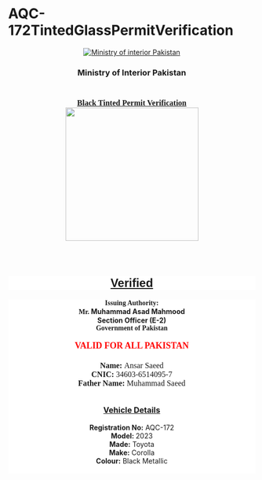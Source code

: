 # AQC-172TintedGlassPermitVerification
<div class="blog-name">
<div class="section" id="header" name="Header">
<div class="widget Header" data-version="2" id="Header1">
<div class="header-widget">
<p style="text-align: center;"><a class="header-image-wrapper" href="https://www.ministryofinteriorpakistan.com/"><img alt="Ministry of interior Pakistan" data-original-height="414" data-original-width="740" src="https://blogger.googleusercontent.com/img/a/AVvXsEjlO-rczSyJygdhYKrEbIFg4mHx1tl_gTyQvMSf89F0XOyogdyAqd_7x1RCBEX1NrYi8aXmpOIbxqhHj_S2o4KAvnIoGMxYtUzwjF7xe7Y52ALt7tKM3bKCdfdT4QxPJ9gdH2zYiXNIHtJxEq8IyhsYjYr1GPi8SSbAPhTjg5g2to101vqYxDDyWdfs=s740" srcset="https://blogger.googleusercontent.com/img/a/AVvXsEjlO-rczSyJygdhYKrEbIFg4mHx1tl_gTyQvMSf89F0XOyogdyAqd_7x1RCBEX1NrYi8aXmpOIbxqhHj_S2o4KAvnIoGMxYtUzwjF7xe7Y52ALt7tKM3bKCdfdT4QxPJ9gdH2zYiXNIHtJxEq8IyhsYjYr1GPi8SSbAPhTjg5g2to101vqYxDDyWdfs=w120 120w, https://blogger.googleusercontent.com/img/a/AVvXsEjlO-rczSyJygdhYKrEbIFg4mHx1tl_gTyQvMSf89F0XOyogdyAqd_7x1RCBEX1NrYi8aXmpOIbxqhHj_S2o4KAvnIoGMxYtUzwjF7xe7Y52ALt7tKM3bKCdfdT4QxPJ9gdH2zYiXNIHtJxEq8IyhsYjYr1GPi8SSbAPhTjg5g2to101vqYxDDyWdfs=w240 240w, https://blogger.googleusercontent.com/img/a/AVvXsEjlO-rczSyJygdhYKrEbIFg4mHx1tl_gTyQvMSf89F0XOyogdyAqd_7x1RCBEX1NrYi8aXmpOIbxqhHj_S2o4KAvnIoGMxYtUzwjF7xe7Y52ALt7tKM3bKCdfdT4QxPJ9gdH2zYiXNIHtJxEq8IyhsYjYr1GPi8SSbAPhTjg5g2to101vqYxDDyWdfs=w480 480w, https://blogger.googleusercontent.com/img/a/AVvXsEjlO-rczSyJygdhYKrEbIFg4mHx1tl_gTyQvMSf89F0XOyogdyAqd_7x1RCBEX1NrYi8aXmpOIbxqhHj_S2o4KAvnIoGMxYtUzwjF7xe7Y52ALt7tKM3bKCdfdT4QxPJ9gdH2zYiXNIHtJxEq8IyhsYjYr1GPi8SSbAPhTjg5g2to101vqYxDDyWdfs=w640 640w, https://blogger.googleusercontent.com/img/a/AVvXsEjlO-rczSyJygdhYKrEbIFg4mHx1tl_gTyQvMSf89F0XOyogdyAqd_7x1RCBEX1NrYi8aXmpOIbxqhHj_S2o4KAvnIoGMxYtUzwjF7xe7Y52ALt7tKM3bKCdfdT4QxPJ9gdH2zYiXNIHtJxEq8IyhsYjYr1GPi8SSbAPhTjg5g2to101vqYxDDyWdfs=w800 800w"> </a></p>

<h3 class="post-title entry-title" style="text-align: center;">Ministry of Interior Pakistan</h3>

<h3 class="post-title entry-title" style="text-align: center;"><br>
<u><span style="font-size:16px;"><b style="text-align: center;"><span style="font-family: Fjalla One;">Black Tinted Permit Verification</span></b></span></u><br>
<a href="https://blogger.googleusercontent.com/img/a/AVvXsEiyUBXfrWvKaiElCYkP7wa50L-5g2lfLTnsbI6uOLaqoMosoLyj5nVQdNSQ8CsFXxTVJA3LHdrwOcrpMxk-6Ugta1AFxRCAJc3TO18l447aBw_bjIeD3Z2luAhrikuPTBK_fFmsSrz8QmM84qEhhcxPhffrYj0RouxfBLKXJ39OGmOqR6SSsRgjmnFp=s910" style="background-attachment: initial; background-clip: initial; background-image: initial; background-origin: initial; background-position: initial; background-repeat: initial; background-size: initial; color: #942b2b; font-family: Lora, serif; font-size: 14px; margin-left: 1em; margin-right: 1em; text-decoration-line: none;"><img border="0" data-original-height="910" data-original-width="771" height="320" src="https://blogger.googleusercontent.com/img/a/AVvXsEiyUBXfrWvKaiElCYkP7wa50L-5g2lfLTnsbI6uOLaqoMosoLyj5nVQdNSQ8CsFXxTVJA3LHdrwOcrpMxk-6Ugta1AFxRCAJc3TO18l447aBw_bjIeD3Z2luAhrikuPTBK_fFmsSrz8QmM84qEhhcxPhffrYj0RouxfBLKXJ39OGmOqR6SSsRgjmnFp=s320" style="border: 0px; height: auto; max-width: 100%;" width="271"></a></h3>

<div class="post-body-container">
<div class="post-body entry-content float-container" id="post-body-8809544418280167335">
<div class="separator" style="clear: both; text-align: center;"><span style="text-align: left;">&nbsp;</span></div>

<h1 style="background-color: white; clear: both; font-family: Lora, serif; text-align: center;"><span style="font-family: arial;"><b><u><span style="font-size: x-large;">Verified</span></u></b></span></h1>

<div class="separator" style="background-color: white; clear: both; text-align: center;"><span style="font-family: Lora, serif;"><span style="font-size: 14px;"><b>Issuing Authority:</b></span></span></div>

<div class="separator" style="background-color: white; clear: both; text-align: center;"><span style="font-family: Lora, serif;"><span style="font-size: 14px;"><b>Mr.&nbsp;</b></span></span><b>Muhammad Asad Mahmood</b></div>

<div class="separator" style="background-color: white; clear: both; text-align: center;"><b>Section Officer (E-2)</b></div>

<div class="separator" style="background-color: white; clear: both; text-align: center;"><span style="background-color: transparent; font-size: 14px; text-align: left;"><span style="font-family: Lora, serif;"><b>Government of Pakistan</b></span></span><br>
&nbsp;</div>

<div class="separator" style="background-color: white; clear: both; text-align: center;"><strong><span style="color:#ff0000;"><span class="marker"><span style="font-size:18px;"><span style="background-color: transparent; text-align: left;"><span style="font-family: Lora, serif;"><span style="font-weight: 700;">VALID FOR ALL PAKISTAN<br>
&nbsp;</span></span></span></span></span></span></strong></div>

<div class="separator" style="background-color: white; clear: both; text-align: center;"><strong><span style="font-size:16px;"><span style="background-color: transparent; text-align: left;"><span style="font-family: Lora, serif;">Name:</span></span></span></strong><span style="font-size:16px;"><span style="background-color: transparent; text-align: left;"><span style="font-family: Lora, serif;">&nbsp;Ansar Saeed</span></span></span><br>
<strong><span style="font-size:16px;"><span style="background-color: transparent; text-align: left;"><span style="font-family: Lora, serif;">CNIC:</span></span></span></strong><span style="font-size:16px;"><span style="background-color: transparent; text-align: left;"><span style="font-family: Lora, serif;">&nbsp;34603-6514095-7</span></span></span><br>
<strong><span style="font-size:16px;"><span style="background-color: transparent; text-align: left;"><span style="font-family: Lora, serif;">Father Name:</span></span></span></strong><span style="font-size:16px;"><span style="background-color: transparent; text-align: left;"><span style="font-family: Lora, serif;">&nbsp;Muhammad Saeed</span></span></span>

<div style="text-align: center;"><strong><span style="font-size:16px;"><span style="background-color: transparent; text-align: left;"><span style="font-family: Lora, serif;"></span></span></span></strong><span style="background-color: transparent; text-align: left;"><span style="font-size: 16px; font-family: Lora, serif;">&nbsp;</span>&nbsp;</span><span style="font-size: 16px; font-family: Lora, serif; text-align: left;"></span></div>
</div>

<div class="separator" style="background-color: white; clear: both; text-align: center;"><br>
<span style="font-size:16px;"><u><strong>Vehicle Details</strong></u></span><br>
<br>
<strong>Registration No:</strong>&nbsp;AQC-172<br>
<strong>Model:&nbsp;</strong>2023<br>
<strong>Made:</strong>&nbsp;Toyota<br>
<strong>Make:</strong>&nbsp;Corolla<br>
<strong>Colour:</strong>&nbsp;Black Metallic<br>
<br>

